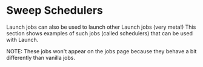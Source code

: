 # Sweep Schedulers

Launch jobs can also be used to launch other Launch jobs (very meta!) This section shows examples of such jobs (called schedulers) that can be used with Launch.

NOTE: These jobs won't appear on the jobs page because they behave a bit differently than vanilla jobs.
